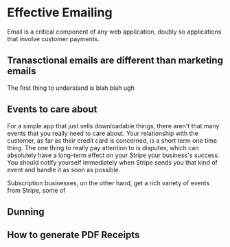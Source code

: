 # Effective Emailing

Email is a critical component of any web application, doubly so applications that involve customer payments.

## Tranasctional emails are different than marketing emails

The first thing to understand is blah blah ugh

## Events to care about

For a simple app that just sells downloadable things, there aren't that many events that you really need to care about. Your relationship with the customer, as far as their credit card is concerned, is a short term one time thing. The one thing to really pay attention to is disputes, which can absolutely have a long-term effect on your Stripe your business's success. You should notify yourself immediately when Stripe sends you that kind of event and handle it as soon as possible.

Subscription businesses, on the other hand, get a rich variety of events from Stripe, some of

## Dunning

## How to generate PDF Receipts

